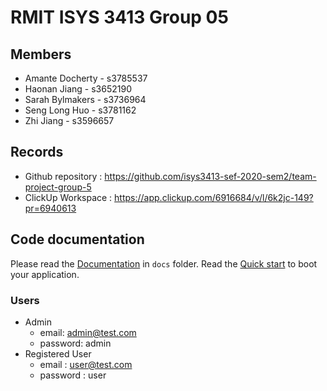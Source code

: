 # RMIT ISYS 3413 Group 05

## Members
* Amante Docherty - s3785537
* Haonan Jiang - s3652190
* Sarah Bylmakers - s3736964
* Seng Long Huo - s3781162
* Zhi Jiang - s3596657

## Records

* Github repository : https://github.com/isys3413-sef-2020-sem2/team-project-group-5
* ClickUp Workspace : https://app.clickup.com/6916684/v/l/6k2jc-149?pr=6940613

## Code documentation

Please read the [Documentation](/docs) in `docs` folder.
Read the [Quick start](/docs/Quick_Start.md) to boot your application.

### Users

* Admin 
  * email: admin@test.com
  * password: admin
* Registered User
  * email : user@test.com
  * password : user 


